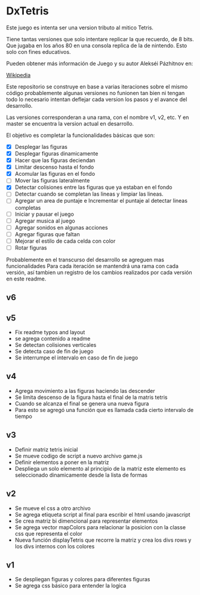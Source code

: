 # DxTetris

Este juego es intenta ser una version tributo al mitico Tetris.

Tiene tantas versiones que solo intentare replicar la que recuerdo, de 8 bits.
Que jugaba en los años 80 en una consola replica de la de nintendo.
Esto solo con fines educativos.

Pueden obtener más información de Juego y su autor Alekséi Pázhitnov en:

[Wikipedia](https://es.wikipedia.org/wiki/Tetris)

Este repositorio se construye en base a varias iteraciones sobre el mismo código
probablemente algunas versiones no funionen tan bien ni tengan todo lo necesario
intentan deflejar cada version los pasos y el avance del desarrollo.

Las versiones corresponderan a una rama, con el nombre v1, v2, etc.
Y en master se encuentra la version actual en desarrollo.

El objetivo es completar la funcionalidades básicas que son:

- [x] Desplegar las figuras
- [x] Desplegar figuras dinamicamente
- [x] Hacer que las figuras deciendan
- [x] Limitar descenso hasta el fondo
- [x] Acomular las figuras en el fondo
- [ ] Mover las figuras lateralmente
- [x] Detectar colisiones entre las figuras que ya estaban en el fondo
- [ ] Detectar cuando se completan las lineas y limpiar las lineas.
- [ ] Agregar un area de puntaje e Incrementar el puntaje al detectar lineas completas
- [ ] Iniciar y pausar el juego
- [ ] Agregar musica al juego
- [ ] Agregar sonidos en algunas acciones
- [ ] Agregar figuras que faltan
- [ ] Mejorar el estilo de cada celda con color
- [ ] Rotar figuras

Probablemente en el transcurso del desarrollo se agreguen mas funcionalidades
Para cada iteración se mantendrá una rama con cada versión, así tambien un registro
de los cambios realizados por cada versión en este readme.

## v6


## v5

- Fix readme typos and layout
- se agrega contenido a readme
- Se detectan colisiones verticales
- Se detecta caso de fin de juego
- Se interrumpe el intervalo en caso de fin de juego

## v4

- Agrega movimiento a las figuras haciendo las descender
- Se limita descenso de la figura hasta el final de la matris tetris
- Cuando se alcanza el final se genera una nueva figura
- Para esto se agregó una función que es llamada cada cierto intervalo de tiempo

## v3

- Definir matriz tetris inicial
- Se mueve codigo de script a nuevo archivo game.js
- Definir elementos a poner en la matriz
- Despliega un solo elemento al principio de la matriz
  este elemento es seleccionado dinamicamente desde la lista de formas

## v2

- Se mueve el css a otro archivo
- Se agrega etiqueta script al final para escribir el html usando javascript
- Se crea matriz bi dimencional para representar elementos
- Se agrega vector mapColors para relacionar la posicion con la classe css que
  representa el color
- Nueva función displayTetris que recorre la matriz y crea los divs rows y los divs
  internos con los colores

## v1

- Se despliegan figuras y colores para diferentes figuras
- Se agrega css básico para entender la logica
